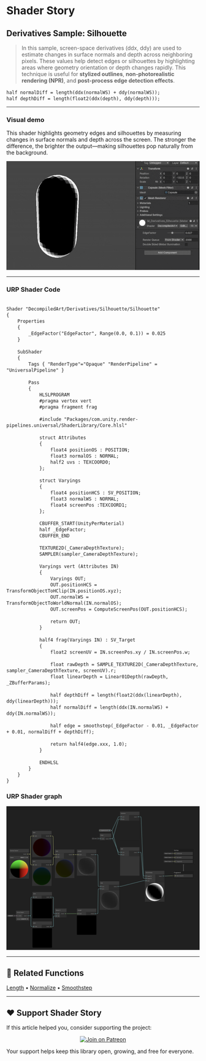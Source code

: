 # Shader Story

## Derivatives Sample: Silhouette

> In this sample, screen-space derivatives (ddx, ddy) are used to estimate changes in surface normals and depth across neighboring pixels.
> These values help detect edges or silhouettes by highlighting areas where geometry orientation or depth changes rapidly.
> This technique is useful for **stylized outlines**, **non-photorealistic rendering (NPR)**, and **post-process edge detection effects**.

```hlsl
half normalDiff = length(ddx(normalWS) + ddy(normalWS));
half depthDiff = length(float2(ddx(depth), ddy(depth)));
```
---

### Visual demo
This shader highlights geometry edges and silhouettes by measuring changes in surface normals and depth across the screen.
The stronger the difference, the brighter the output—making silhouettes pop naturally from the background.

<p align="center">
<img src="https://github.com/DeGGeD/ShaderStory/blob/main/Resources/Images/Chapters/Derivatives/DA_Derivatives_Silhouette_Demo_01.gif" alt="Shader Story: Derivatives - Silhouette" title="Shader Story: Derivatives - Silhouette">
</p>

---
### URP Shader Code

```hlsl

Shader "DecompiledArt/Derivatives/Silhouette/Silhouette"
{
    Properties
    {
        _EdgeFactor("EdgeFactor", Range(0.0, 0.1)) = 0.025
    }

    SubShader
    {
        Tags { "RenderType"="Opaque" "RenderPipeline" = "UniversalPipeline" }

        Pass
        {
            HLSLPROGRAM
            #pragma vertex vert
            #pragma fragment frag

            #include "Packages/com.unity.render-pipelines.universal/ShaderLibrary/Core.hlsl"

            struct Attributes
            {
                float4 positionOS : POSITION;
                float3 normalOS : NORMAL;
                half2 uvs : TEXCOORD0;
            };

            struct Varyings
            {
                float4 positionHCS : SV_POSITION;
                float3 normalWS : NORMAL;
                float4 screenPos :TEXCOORD1;
            };

            CBUFFER_START(UnityPerMaterial)
            half _EdgeFactor;
            CBUFFER_END

            TEXTURE2D(_CameraDepthTexture);
            SAMPLER(sampler_CameraDepthTexture);

            Varyings vert (Attributes IN)
            {
                Varyings OUT;
                OUT.positionHCS = TransformObjectToHClip(IN.positionOS.xyz);
                OUT.normalWS = TransformObjectToWorldNormal(IN.normalOS);
                OUT.screenPos = ComputeScreenPos(OUT.positionHCS);
                
                return OUT;
            }

            half4 frag(Varyings IN) : SV_Target
            {
                float2 screenUV = IN.screenPos.xy / IN.screenPos.w;
                
                float rawDepth = SAMPLE_TEXTURE2D(_CameraDepthTexture, sampler_CameraDepthTexture, screenUV).r;
                float linearDepth = Linear01Depth(rawDepth, _ZBufferParams);

                half depthDiff = length(float2(ddx(linearDepth), ddy(linearDepth)));
                half normalDiff = length(ddx(IN.normalWS) + ddy(IN.normalWS));

                half edge = smoothstep(_EdgeFactor - 0.01, _EdgeFactor + 0.01, normalDiff + depthDiff);

                return half4(edge.xxx, 1.0);
            }

            ENDHLSL
        }
    }
}

```

### URP Shader graph
<p align="center">
<img src="https://github.com/DeGGeD/ShaderStory/blob/main/Resources/Images/Chapters/Derivatives/DA_Derivatives_Silhouette_Graph_01.png" alt="Shader Story: Derivatives - Silhouette" title="Shader Story: Derivatives - Silhouette">
</p>

---

## 🔗 Related Functions

[Length](https://github.com/DeGGeD/ShaderStory/blob/main/Chapters/CommonFunctions/Length.md) • [Normalize](https://github.com/DeGGeD/ShaderStory/blob/main/Chapters/CommonFunctions/Normalize.md) • [Smoothstep](https://github.com/DeGGeD/ShaderStory/blob/main/Chapters/CommonFunctions/Smoothstep.md)

---

## ❤️ Support Shader Story

If this article helped you, consider supporting the project:

<p align="center">
  <a href="https://www.patreon.com/decompiled_art" target="_blank">
    <img src="https://img.shields.io/badge/Join%20on%20Patreon-%20Exclusive%20Updates%20%26%20Community-orange?style=for-the-badge&logo=patreon" alt="Join on Patreon">
  </a>
</p>

Your support helps keep this library open, growing, and free for everyone.
